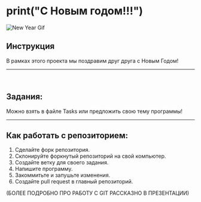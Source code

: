 # print("С Новым годом!!!")

![New Year Gif](https://media1.giphy.com/media/CtjLX94EUofVSzuxhG/giphy.gif?cid=6c09b952h5zcsmw93zqyqqir9dlgdnt6dgindxqudlp8cm1o&ep=v1_gifs_search&rid=giphy.gif&ct=g)

## Инструкция

В рамках этого проекта мы поздравим друг друга с Новым Годом!
<hr>
<br>

## Задания:
Можно взять в файле Tasks или предложить свою тему программы!

<hr>

## Как работать с репозиторием:

1.  Сделайте форк репозитория.
2.  Склонируйте форкнутый репозиторий на свой компьютер.
3.  Создайте ветку для своего задания.
4.  Напишите программу.
5.  Закоммитьте и запушьте изменения.
6.  Создайте pull request в главный репозиторий.


(БОЛЕЕ ПОДРОБНО ПРО РАБОТУ С GIT РАССКАЗНО В ПРЕЗЕНТАЦИИ)
